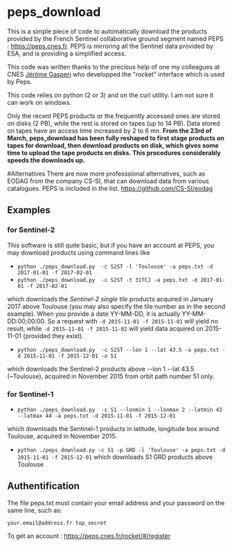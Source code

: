 # peps_download

This is a simple piece of code to automatically download the products provided by the French Sentinel collaborative ground segment named PEPS : https://peps.cnes.fr. PEPS is mirroring all the Sentinel data provided by ESA, and is providing a simplified access.

This code was written thanks to the precious help of one my colleagues at CNES [Jérôme Gasperi](https://www.linkedin.com/pulse/rocket-earth-your-pocket-gasperi-jerome) who developped the "rocket" interface which is used by Peps.

This code relies on python (2 or 3) and on the curl utility. I am not sure it can work on windows.

Only the recent PEPS products or the frequently accessed ones are stored on disks (2 PB), while the rest is stored on tapes (up to 14 PB). Data stored on tapes have an access time increased by 2 to 6 mn. **From the 23rd of March, peps_download has been fully reshaped to first stage products on tapes for download, then download products on disk, which gives some time to upload the tape products on disks. This procedures considerably speeds the downloads up.**

#Alternatives
There are now more professsional alternatives, such as EODAG from the company CS-SI, that can download data from various catalogues. PEPS is included in the list.
https://github.com/CS-SI/eodag
 

## Examples

### for Sentinel-2
This software is still quite basic, but if you have an account at PEPS, you may download products using command lines like 


- `python ./peps_download.py  -c S2ST -l 'Toulouse' -a peps.txt -d 2017-01-01 -f 2017-02-01`
- `python ./peps_download.py  -c S2ST -t 31TCJ -a peps.txt -d 2017-01-01 -f 2017-02-01`

 which downloads the *Sentinel-2 single tile* products  acquired in January 2017 above Toulouse (you may also specify the tile number as in the second example).
 When you provide a date YY-MM-DD, it is actually YY-MM-DD:00;00:00. So a request with `-d 2015-11-01 -f 2015-11-01` will yield no result, while `-d 2015-11-01 -f 2015-11-02` will yield data acquired on 2015-11-01 (provided they exist).
 
 - `python ./peps_download.py  -c S2ST --lon 1 --lat 43.5 -a peps.txt -d 2015-11-01 -f 2015-12-01 -o 51` 

 which downloads the Sentinel-2 products above --lon 1 --lat 43.5 (~Toulouse), acquired in November 2015 from orbit path number 51 only.
### for Sentinel-1
- `python ./peps_download.py  -c S1 --lonmin 1 --lonmax 2 --latmin 43 --latmax 44 -a peps.txt -d 2015-11-01 -f 2015-12-01`

 which downloads the Sentinel-1 products in latitude, longitude box around Toulouse, acquired in November 2015.

- `python ./peps_download.py -c S1 -p GRD -l 'Toulouse' -a peps.txt -d 2015-11-01 -f 2015-12-01`
which downloads S1 GRD products above Toulouse

## Authentification 

The file peps.txt must contain your email address and your password on the same line, such as:

`your.email@address.fr top_secret`

To get an account : https://peps.cnes.fr/rocket/#/register


